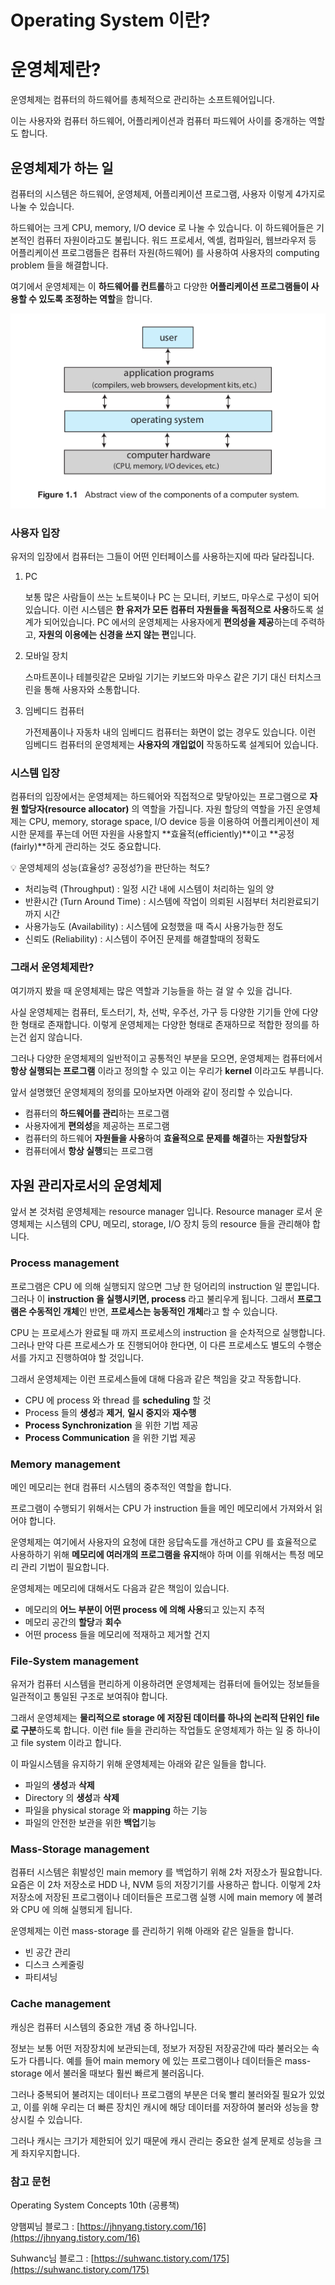 # Operating System 이란?

# 운영체제란?

운영체제는 컴퓨터의 하드웨어를 총체적으로 관리하는 소프트웨어입니다. 

이는 사용자와 컴퓨터 하드웨어, 어플리케이션과 컴퓨터 파드웨어 사이를 중개하는 역할도 합니다. 

## 운영체제가 하는 일

컴퓨터의 시스템은 하드웨어, 운영체제, 어플리케이션 프로그램, 사용자 이렇게 4가지로 나눌 수 있습니다.

하드웨어는 크게 CPU, memory, I/O device 로 나눌 수 있습니다. 이 하드웨어들은 기본적인 컴퓨터 자원이라고도 불립니다. 워드 프로세서, 엑셀, 컴파일러, 웹브라우저 등 어플리케이션 프로그램들은 컴퓨터 자원(하드웨어) 를 사용하여 사용자의 computing problem 들을 해결합니다. 

여기에서 운영체제는 이 **하드웨어를 컨트롤**하고 다양한 **어플리케이션 프로그램들이 사용할 수 있도록 조정하는 역할**을 합니다. 

![Untitled](Operating%20%20332be/Untitled.png)

### 사용자 입장

유저의 입장에서 컴퓨터는 그들이 어떤 인터페이스를 사용하는지에 따라 달라집니다. 

1. PC
    
    보통 많은 사람들이 쓰는 노트북이나 PC 는 모니터, 키보드, 마우스로 구성이 되어 있습니다. 이런 시스템은 **한 유저가 모든 컴퓨터 자원들을 독점적으로 사용**하도록 설계가 되어있습니다. PC 에서의 운영체제는 사용자에게 **편의성을 제공**하는데 주력하고, **자원의 이용에는 신경을 쓰지 않는 편**입니다.
    
2. 모바일 장치
    
    스마트폰이나 테블릿같은 모바일 기기는 키보드와 마우스 같은 기기 대신 터치스크린을 통해 사용자와 소통합니다. 
    
3. 임베디드 컴퓨터
    
    가전제품이나 자동차 내의 임베디드 컴퓨터는 화면이 없는 경우도 있습니다. 이런 임베디드 컴퓨터의 운영체제는 **사용자의 개입없이** 작동하도록 설계되어 있습니다.
    

### 시스템 입장

컴퓨터의 입장에서는 운영체제는 하드웨어와 직접적으로 맞닿아있는 프로그램으로 **자원 할당자(resource allocator)** 의 역할을 가집니다. 자원 할당의 역할을 가진 운영체제는 CPU, memory, storage space, I/O device 등을 이용하여 어플리케이션이 제시한 문제를 푸는데 어떤 자원을 사용할지 **효율적(efficiently)**이고 **공정(fairly)**하게 관리하는 것도 중요합니다. 

<aside>
💡 운영체제의 성능(효율성? 공정성?)을 판단하는 척도?

- 처리능력 (Throughput) : 일정 시간 내에 시스템이 처리하는 일의 양
- 반환시간 (Turn Around Time) : 시스템에 작업이 의뢰된 시점부터 처리완료되기까지 시간
- 사용가능도 (Availability) : 시스템에 요청했을 때 즉시 사용가능한 정도
- 신뢰도 (Reliability) : 시스템이 주어진 문제를 해결할때의 정확도
</aside>

### 그래서 운영체제란?

여기까지 봤을 때 운영체제는 많은 역할과 기능들을 하는 걸 알 수 있을 겁니다. 

사실 운영체제는 컴퓨터, 토스터기, 차, 선박, 우주선, 가구 등 다양한 기기들 안에 다양한 형태로 존재합니다. 이렇게 운영체제는 다양한 형태로 존재하므로 적합한 정의를 하는건 쉽지 않습니다. 

그러나 다양한 운영체제의 일반적이고 공통적인 부분을 모으면, 운영체제는 컴퓨터에서 **항상 실행되는 프로그램** 이라고 정의할 수 있고 이는 우리가 **kernel** 이라고도 부릅니다. 

앞서 설명했던 운영체제의 정의를 모아보자면 아래와 같이 정리할 수 있습니다.

- 컴퓨터의 **하드웨어를 관리**하는 프로그램
- 사용자에게 **편의성**을 제공하는 프로그램
- 컴퓨터의 하드웨어 **자원들을 사용**하여 **효율적으로 문제를 해결**하는 **자원할당자**
- 컴퓨터에서 **항상 실행**되는 프로그램

## 자원 관리자로서의 운영체제

앞서 본 것처럼 운영체제는 resource manager 입니다. Resource manager 로서 운영체제는 시스템의 CPU, 메모리, storage, I/O 장치 등의 resource 들을 관리해야 합니다.

### Process management

프로그램은 CPU 에 의해 실행되지 않으면 그냥 한 덩어리의 instruction 일 뿐입니다. 그러나 이 **instruction 을 실행시키면, process** 라고 불리우게 됩니다. 그래서 **프로그램은 수동적인 개체**인 반면, **프로세스는 능동적인 개체**라고 할 수 있습니다.

CPU 는 프로세스가 완료될 때 까지 프로세스의 instruction 을 순차적으로 실행합니다. 그러나 만약 다른 프로세스가 또 진행되어야 한다면, 이 다른 프로세스도 별도의 수행순서를 가지고 진행하여야 할 것입니다. 

그래서 운영체제는 이런 프로세스들에 대해 다음과 같은 책임을 갖고 작동합니다.

- CPU 에 process 와 thread 를 **scheduling** 할 것
- Process 들의 **생성**과 **제거**, **일시 중지**와 **재수행**
- **Process Synchronization** 을 위한 기법 제공
- **Process Communication** 을 위한 기법 제공

### Memory management

메인 메모리는 현대 컴퓨터 시스템의 중추적인 역할을 합니다. 

프로그램이 수행되기 위해서는 CPU 가 instruction 들을 메인 메모리에서 가져와서 읽어야 합니다. 

운영체제는 여기에서 사용자의 요청에 대한 응답속도를 개선하고 CPU 를 효율적으로 사용하하기 위해 **메모리에 여러개의 프로그램을 유지**해야 하며 이를 위해서는 특정 메모리 관리 기법이 필요합니다.

운영체제는 메모리에 대해서도 다음과 같은 책임이 있습니다.

- 메모리의 **어느 부분이 어떤 process 에 의해 사용**되고 있는지 추적
- 메모리 공간의 **할당**과 **회수**
- 어떤 process 들을 메모리에 적재하고 제거할 건지

### File-System management

유저가 컴퓨터 시스템을 편리하게 이용하려면 운영체제는 컴퓨터에 들어있는 정보들을 일관적이고 통일된 구조로 보여줘야 합니다.

그래서 운영체제는 **물리적으로 storage 에 저장된 데이터를 하나의 논리적 단위인 file 로 구분**하도록 합니다. 이런 file 들을 관리하는 작업들도 운영체제가 하는 일 중 하나이고 file system 이라고 합니다. 

이 파일시스템을 유지하기 위해 운영체제는 아래와 같은 일들을 합니다.

- 파일의 **생성**과 **삭제**
- Directory 의 **생성**과 **삭제**
- 파일을 physical storage 와 **mapping** 하는 기능
- 파일의 안전한 보관을 위한 **백업**기능

### Mass-Storage management

컴퓨터 시스템은 휘발성인 main memory 를 백업하기 위해 2차 저장소가 필요합니다. 요즘은 이 2차 저장소로 HDD 나, NVM 등의 저장기기를 사용하곤 합니다. 이렇게 2차 저장소에 저장된 프로그램이나 데이터들은 프로그램 실행 시에 main memory 에 불려와 CPU 에 의해 실행되게 됩니다.

운영체제는 이런 mass-storage 를 관리하기 위해 아래와 같은 일들을 합니다.

- 빈 공간 관리
- 디스크 스케줄링
- 파티셔닝

### Cache management

캐싱은 컴퓨터 시스템의 중요한 개념 중 하나입니다.

정보는 보통 어떤 저장장치에 보관되는데, 정보가 저장된 저장공간에 따라 불러오는 속도가 다릅니다. 예를 들어 main memory 에 있는 프로그램이나 데이터들은 mass-storage 에서 불러올 때보다 훨씬 빠르게 불러옵니다. 

그러나 중복되어 불려지는 데이터나 프로그램의 부분은 더욱 빨리 불러와질 필요가 있었고, 이를 위해 우리는 더 빠른 장치인 캐시에 해당 데이터를 저장하여 불러와 성능을 향상시킬 수 있습니다.

그러나 캐시는 크기가 제한되어 있기 때문에 캐시 관리는 중요한 설계 문제로 성능을 크게 좌지우지합니다. 

### 참고 문헌

Operating System Concepts 10th (공룡책)

양햄찌님 블로그 : [https://jhnyang.tistory.com/16](https://jhnyang.tistory.com/16)

Suhwanc님 블로그 : [https://suhwanc.tistory.com/175](https://suhwanc.tistory.com/175)
